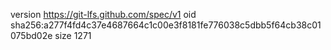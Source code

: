 version https://git-lfs.github.com/spec/v1
oid sha256:a277f4fd4c37e4687664c1c00e3f8181fe776038c5dbb5f64cb38c01075bd02e
size 1271
